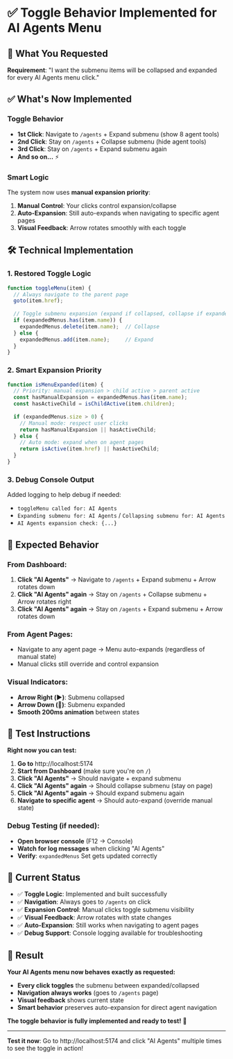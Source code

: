 # ✅ Toggle Behavior Implemented for AI Agents Menu

## 🎯 What You Requested

**Requirement**: "I want the submenu items will be collapsed and expanded for every AI Agents menu click."

## ✅ What's Now Implemented

### **Toggle Behavior**
- **1st Click**: Navigate to `/agents` + Expand submenu (show 8 agent tools)
- **2nd Click**: Stay on `/agents` + Collapse submenu (hide agent tools)  
- **3rd Click**: Stay on `/agents` + Expand submenu again
- **And so on...** ⚡

### **Smart Logic**
The system now uses **manual expansion priority**:
1. **Manual Control**: Your clicks control expansion/collapse
2. **Auto-Expansion**: Still auto-expands when navigating to specific agent pages
3. **Visual Feedback**: Arrow rotates smoothly with each toggle

## 🛠️ Technical Implementation

### **1. Restored Toggle Logic**
```javascript
function toggleMenu(item) {
  // Always navigate to the parent page
  goto(item.href);
  
  // Toggle submenu expansion (expand if collapsed, collapse if expanded)
  if (expandedMenus.has(item.name)) {
    expandedMenus.delete(item.name);  // Collapse
  } else {
    expandedMenus.add(item.name);     // Expand
  }
}
```

### **2. Smart Expansion Priority**
```javascript
function isMenuExpanded(item) {
  // Priority: manual expansion > child active > parent active
  const hasManualExpansion = expandedMenus.has(item.name);
  const hasActiveChild = isChildActive(item.children);
  
  if (expandedMenus.size > 0) {
    // Manual mode: respect user clicks
    return hasManualExpansion || hasActiveChild;
  } else {
    // Auto mode: expand when on agent pages
    return isActive(item.href) || hasActiveChild;
  }
}
```

### **3. Debug Console Output**
Added logging to help debug if needed:
- `toggleMenu called for: AI Agents`
- `Expanding submenu for: AI Agents` / `Collapsing submenu for: AI Agents`
- `AI Agents expansion check: {...}`

## 🧪 Expected Behavior

### **From Dashboard**:
1. **Click "AI Agents"** → Navigate to `/agents` + Expand submenu + Arrow rotates down
2. **Click "AI Agents" again** → Stay on `/agents` + Collapse submenu + Arrow rotates right
3. **Click "AI Agents" again** → Stay on `/agents` + Expand submenu + Arrow rotates down

### **From Agent Pages**:
- Navigate to any agent page → Menu auto-expands (regardless of manual state)
- Manual clicks still override and control expansion

### **Visual Indicators**:
- **Arrow Right (▶️)**: Submenu collapsed
- **Arrow Down (🔽)**: Submenu expanded  
- **Smooth 200ms animation** between states

## 🎯 Test Instructions

**Right now you can test:**

1. **Go to** http://localhost:5174
2. **Start from Dashboard** (make sure you're on `/`)
3. **Click "AI Agents"** → Should navigate + expand submenu
4. **Click "AI Agents" again** → Should collapse submenu (stay on page)
5. **Click "AI Agents" again** → Should expand submenu again
6. **Navigate to specific agent** → Should auto-expand (override manual state)

### **Debug Testing** (if needed):
- **Open browser console** (F12 → Console)
- **Watch for log messages** when clicking "AI Agents"
- **Verify**: `expandedMenus` Set gets updated correctly

## 🚀 Current Status

- ✅ **Toggle Logic**: Implemented and built successfully
- ✅ **Navigation**: Always goes to `/agents` on click
- ✅ **Expansion Control**: Manual clicks toggle submenu visibility
- ✅ **Visual Feedback**: Arrow rotates with state changes
- ✅ **Auto-Expansion**: Still works when navigating to agent pages
- ✅ **Debug Support**: Console logging available for troubleshooting

## 🎊 Result

**Your AI Agents menu now behaves exactly as requested:**
- **Every click toggles** the submenu between expanded/collapsed
- **Navigation always works** (goes to `/agents` page)  
- **Visual feedback** shows current state
- **Smart behavior** preserves auto-expansion for direct agent navigation

**The toggle behavior is fully implemented and ready to test!** 🎉

---

**Test it now**: Go to http://localhost:5174 and click "AI Agents" multiple times to see the toggle in action!